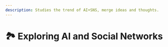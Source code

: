 ```yaml
---
description: Studies the trend of AI+SNS, merge ideas and thoughts.
---
```


# 🏞 Exploring AI and Social Networks

